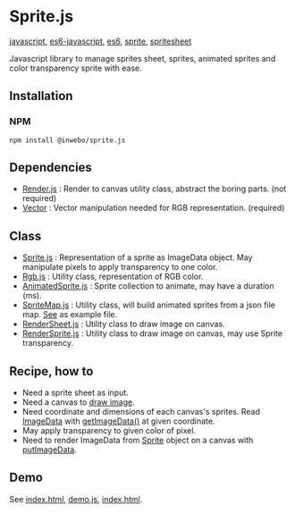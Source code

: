 # Sprite.js

[javascript](https://github.com/topics/javascript), [es6-javascript](https://github.com/topics/es6-javascript), [es6](https://github.com/topics/es6), [sprite](https://github.com/topics/sprite), [spritesheet](https://github.com/topics/spritesheet)

Javascript library to manage sprites sheet, sprites, animated sprites and color transparency sprite with ease.

## Installation

### NPM
```shell script
npm install @inwebo/sprite.js
```

## Dependencies
* [Render.js](https://github.com/inwebo/Render.js) : Render to canvas utility class, abstract the boring parts. (not required)
* [Vector](https://github.com/inwebo/Vector) : Vector manipulation needed for RGB representation. (required)

## Class
* [Sprite.js](./src/Sprite/Sprite.js) : Representation of a sprite as ImageData object. May manipulate pixels to apply transparency to one color.
* [Rgb.js](./src/Rgb/Rgb.js) : Utility class, representation of RGB color.
* [AnimatedSprite.js](./src/AnimatedSprite/AnimatedSprite.js) : Sprite collection to animate, may have a duration (ms).
* [SpriteMap.js](./src/SpriteMap/SpriteMap.js) : Utility class, will build animated sprites from a json file map. [See](docs/doom.json) as example file.
* [RenderSheet.js](./src/RenderSheet/RenderSheet.js) : Utility class to draw image on canvas.
* [RenderSprite.js](./src/RenderSprite/RenderSprite.js) : Utility class to draw image on canvas, may use Sprite transparency.

## Recipe, how to
- Need a sprite sheet as input.
- Need a canvas to [draw image](https://developer.mozilla.org/en-US/docs/Web/API/CanvasRenderingContext2D/drawImage).
- Need coordinate and dimensions of each canvas's sprites. Read [ImageData](https://developer.mozilla.org/en-US/docs/Web/API/ImageData) with [getImageData()](https://developer.mozilla.org/fr/docs/Web/API/CanvasRenderingContext2D/getImageData) at given coordinate.
- May apply transparency to given color of pixel. 
- Need to render ImageData from [Sprite](./src/Sprite/Sprite.js) object on a canvas with [putImageData](https://developer.mozilla.org/en-US/docs/Web/API/CanvasRenderingContext2D/putImageData).

## Demo

See [index.html](https://inwebo.github.io/Sprite.js/), [demo.js](docs/demo.js), [index.html](docs/index.html.bak).